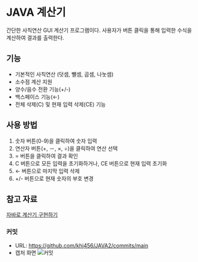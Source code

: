 # JAVA 계산기

간단한 사칙연산 GUI 계산기 프로그램이다.
사용자가 버튼 클릭을 통해 입력한 수식을 계산하여 결과를 출력한다.


## 기능

- 기본적인 사칙연산 (덧셈, 뺄셈, 곱셈, 나눗셈)
- 소수점 계산 지원
- 양수/음수 전환 기능(+/-)
- 백스페이스 기능(←)
- 전체 삭제(C) 및 현재 입력 삭제(CE) 기능

## 사용 방법

1. 숫자 버튼(0-9)을 클릭하여 숫자 입력
2. 연산자 버튼(+, －, ×, ÷)을 클릭하여 연산 선택
3. = 버튼을 클릭하여 결과 확인
4. C 버튼으로 모든 입력을 초기화하거나, CE 버튼으로 현재 입력 초기화
5. ← 버튼으로 마지막 입력 삭제
6. +/- 버튼으로 현재 숫자의 부호 변경


## 참고 자료

[자바로 계산기 구현하기](https://code-review.tistory.com/entry/%ED%81%B4%EB%A1%A0%EC%BD%94%EB%94%A9-%EC%9E%90%EB%B0%94%EB%A1%9C-%EA%B3%84%EC%82%B0%EA%B8%B0-%EA%B5%AC%ED%98%84%ED%95%98%EA%B8%B0)


### 커밋

- URL: https://github.com/khj456/JAVA2/commits/main
- 캡처 화면
![커밋](https://github.com/user-attachments/assets/8ba03eea-0906-4f19-93fc-e2c02786d367)
